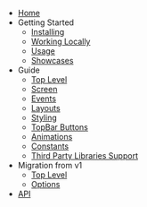 - [Home](/)
- Getting Started
  - [Installing](/docs/Installing)
  - [Working Locally](/docs/WorkingLocally)
  - [Usage](/docs/Usage)
  - [Showcases](/docs/showcases)
- Guide
  - [Top Level](/docs/top-level-api)
  - [Screen](/docs/screen-api)
  - [Events](/docs/events)
  - [Layouts](/docs/layout-types)
  - [Styling](/docs/styling)
  - [TopBar Buttons](/docs/topBar-buttons) 
  - [Animations](/docs/animations)
  - [Constants](/docs/constants)
  - [Third Party Libraries Support](/docs/third-party)
- Migration from v1
  - [Top Level](/docs/top-level-api-migration)
  - [Options](/docs/options-migration)
- [API](/api/README)
